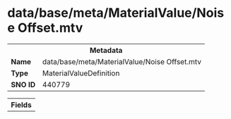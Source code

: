 <h1>data/base/meta/MaterialValue/Noise Offset.mtv</h1><table><tr><th colspan="100%">Metadata</th></tr><tr><td><b>Name</b></td><td>data/base/meta/MaterialValue/Noise Offset.mtv</td></tr><tr><td><b>Type</b></td><td>MaterialValueDefinition</td></tr><tr><td><b>SNO ID</b></td><td>440779</td></tr></table>

<table><tr><th colspan="100%">Fields</th></tr></table>

